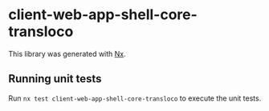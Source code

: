 # client-web-app-shell-core-transloco

This library was generated with [Nx](https://nx.dev).

## Running unit tests

Run `nx test client-web-app-shell-core-transloco` to execute the unit tests.
